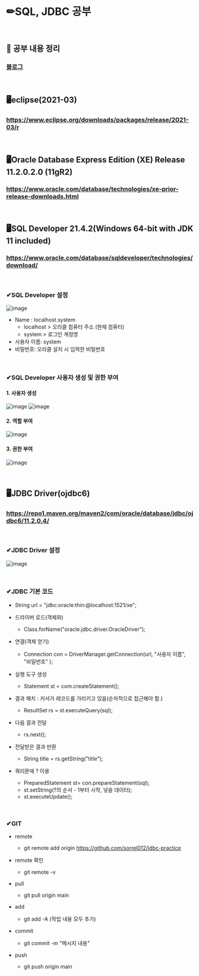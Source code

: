 # ✏SQL, JDBC 공부

<br/>

## 📄 공부 내용 정리
### <a href='https://sorrel012.tistory.com/category/%EB%8D%B0%EC%9D%B4%ED%84%B0%EB%B2%A0%EC%9D%B4%EC%8A%A4%28DB%29/JDBC'>블로그</a>

<br/>

## 🖥eclipse(2021-03)
### https://www.eclipse.org/downloads/packages/release/2021-03/r 

<br/>

## 🖥Oracle Database Express Edition (XE) Release 11.2.0.2.0 (11gR2)
### https://www.oracle.com/database/technologies/xe-prior-release-downloads.html

<br/>

## 🖥SQL Developer 21.4.2(Windows 64-bit with JDK 11 included)
### https://www.oracle.com/database/sqldeveloper/technologies/download/

<br/>


### ✔SQL Developer 설정
![image](https://user-images.githubusercontent.com/115568532/224870890-0903c296-0238-476f-8934-e0c375ce66f3.png)
- Name : localhost.system
  - localhost > 오라클 컴퓨터 주소 (현재 컴퓨터)
  - system > 로그인 계정명
- 사용자 이름: system
- 비밀번호: 오라클 설치 시 입력한 비밀번호

<br/>

### ✔SQL Developer 사용자 생성 및 권한 부여

#### 1. 사용자 생성
![image](https://user-images.githubusercontent.com/115568532/227752174-916908ad-e416-4605-a172-82b905bf9ca0.png)
![image](https://user-images.githubusercontent.com/115568532/227752245-caa9c69f-b339-4a92-8683-b927e550ec35.png)

#### 2. 역할 부여
![image](https://user-images.githubusercontent.com/115568532/227752266-d0497e5c-6e42-4ee2-98c6-e60e38174b9e.png)

#### 3. 권한 부여
![image](https://user-images.githubusercontent.com/115568532/227752294-3f44bcf5-cd96-4f4a-a0a9-423b845f45b2.png)

<br>

## 🖥JDBC Driver(ojdbc6)
### https://repo1.maven.org/maven2/com/oracle/database/jdbc/ojdbc6/11.2.0.4/

<br/>

### ✔JDBC Driver 설정
![image](https://user-images.githubusercontent.com/115568532/221416577-8fdb7e0e-cfad-488b-a8e7-dec53431eee5.png)

<br/>

### ✔JDBC 기본 코드
- String url = "jdbc:oracle:thin:@localhost:1521/xe";

- 드라이버 로드(객체화)
  - Class.forName("oracle.jdbc.driver.OracleDriver");  
  
- 연결(객체 얻기)
  - Connection con = DriverManager.getConnection(url, "사용자 이름", "비밀번호" );
  
- 실행 도구 생성
  - Statement st = com.createStatement();
  
- 결과 패치 : 커서가 레코드를 가리키고 있음(순차적으로 접근해야 함.)
  - ResultSet rs = st.executeQuery(sql);
  
- 다음 결과 전달
  - rs.next();
  
- 전달받은 결과 반환
  - String title = rs.getString("title");
  
- 쿼리문에 ? 이용
  - PreparedStatement st= con.prepareStatement(sql);
  - st.setString(?의 순서 - 1부터 시작, 넣을 데이터);
  - st.executeUpdate();

<br/>

### ✔GIT
- remote
  - git remote add origin https://github.com/sorrel012/jdbc-practice

- remote 확인
  - git remote -v
  
- pull  
  - git pull origin main  
  
- add
  - git add -A (작업 내용 모두 추가)
  
- commit
  - git commit -m "메시지 내용"
  
- push
  - git push origin main
